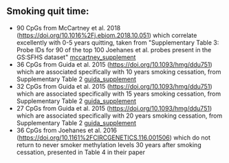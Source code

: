 ## Smoking quit time:
* 90 CpGs from McCartney et al. 2018 (https://doi.org/10.1016%2Fj.ebiom.2018.10.051) which correlate excellently with 0-5 years quitting, taken from "Supplementary Table 3: Probe IDs for 90 of the top 100 Joehanes et al. probes present in the GS:SFHS dataset" [mccartney_supplement](sources/mccartney_supplement.xlsx)
* 36 CpGs from Guida et al. 2015 (https://doi.org/10.1093/hmg/ddu751) which are associated specifically with 10 years smoking cessation, from Supplementary Table 2 [guida_supplement](sources/guida_supplement.xlsx)
* 32 CpGs from Guida et al. 2015 (https://doi.org/10.1093/hmg/ddu751) which are associated specifically with 15 years smoking cessation, from Supplementary Table 2 [guida_supplement](sources/guida_supplement.xlsx)
* 27 CpGs from Guida et al. 2015 (https://doi.org/10.1093/hmg/ddu751) which are associated specifically with 20 years smoking cessation, from Supplementary Table 2 [guida_supplement](sources/guida_supplement.xlsx)
* 36 CpGs from Joehanes et al. 2016 (https://doi.org/10.1161%2FCIRCGENETICS.116.001506) which do not return to never smoker methylation levels 30 years after smoking cessation, presented in Table 4 in their paper
